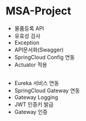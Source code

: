 # MSA-Project
- 물품등록 API
- 유효성 검사
- Exception
- API문서화(Swagger)
- SpringCloud Config 연동
- Actuator 적용
##
- Eureka 서비스 연동
- SpringCloud Gateway 연동
- Gateway Logging
- JWT 인증키 발급
- Gateway 인증
